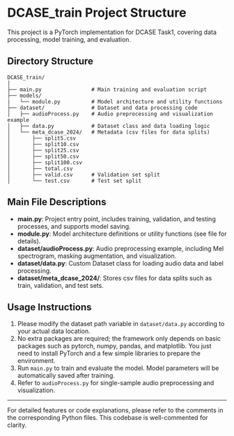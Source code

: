 # DCASE_train Project Structure

This project is a PyTorch implementation for DCASE Task1, covering data processing, model training, and evaluation.

## Directory Structure

```
DCASE_train/
│
├── main.py                # Main training and evaluation script
├── models/
|   └── module.py          # Model architecture and utility functions
├── dataset/               # Dataset and data processing code
│   ├── audioProcess.py    # Audio preprocessing and visualization example
│   ├── data.py            # Dataset class and data loading logic
│   └── meta_dcase_2024/   # Metadata (csv files for data splits)
│       ├── split5.csv
│       ├── split10.csv
│       ├── split25.csv
│       ├── split50.csv
│       ├── split100.csv
│       ├── total.csv
│       ├── valid.csv      # Validation set split
│       └── test.csv       # Test set split
```

## Main File Descriptions

- **main.py**: Project entry point, includes training, validation, and testing processes, and supports model saving.
- **module.py**: Model architecture definitions or utility functions (see file for details).
- **dataset/audioProcess.py**: Audio preprocessing example, including Mel spectrogram, masking augmentation, and visualization.
- **dataset/data.py**: Custom Dataset class for loading audio data and label processing.
- **dataset/meta_dcase_2024/**: Stores csv files for data splits such as train, validation, and test sets.

## Usage Instructions

1. Please modify the dataset path variable in `dataset/data.py` according to your actual data location.
2. No extra packages are required; the framework only depends on basic packages such as pytorch, numpy, pandas, and matplotlib. You just need to install PyTorch and a few simple libraries to prepare the environment.
3. Run `main.py` to train and evaluate the model. Model parameters will be automatically saved after training.
4. Refer to `audioProcess.py` for single-sample audio preprocessing and visualization.

---
For detailed features or code explanations, please refer to the comments in the corresponding Python files. This codebase is well-commented for clarity.
